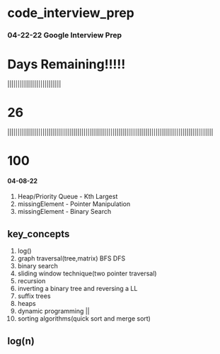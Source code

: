 # code_interview_prep

<h3>04-22-22 Google Interview Prep</h3>
<h1>Days Remaining!!!!!</h1>
<p>||||||||||||||||||||||||||</p>
<h1>26</h1>
<p>||||||||||||||||||||||||||||||||||||||||||||||||||||||||||||||||||||||||||||||||||||||||||||||||||||</p>
<h1>100</h1>
<h4>04-08-22</h4>
<ol>
<li>Heap/Priority Queue - Kth Largest</li>
<li>missingElement - Pointer Manipulation</li>
<li>missingElement - Binary Search</li>
</ol>
<h2>key_concepts</h2>

1. log() 
2. graph traversal(tree,matrix) BFS DFS
3. binary search
4. sliding window technique(two pointer traversal)
5. recursion 
6. inverting a binary tree and reversing a LL
7. suffix trees
8. heaps
9. dynamic programming ||
10. sorting algorithms(quick sort and merge sort)

<h2>log(n)</h2>
<p>

</p>